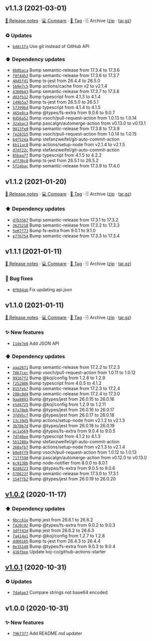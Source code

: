 ## v1.1.3 (2021-03-01)

[📝 Release notes](https://github.com/AnandChowdhary/events-summary/releases/tag/v1.1.3) · [💻 Compare](https://github.com/AnandChowdhary/events-summary/compare/v1.1.2...v1.1.3) · [🔖 Tag](https://github.com/AnandChowdhary/events-summary/tree/v1.1.3) · 🗄️ Archive ([zip](https://github.com/AnandChowdhary/events-summary/archive/v1.1.3.zip) · [tar.gz](https://github.com/AnandChowdhary/events-summary/archive/v1.1.3.tar.gz))

### ♻️ Updates

- [`bddc1fa`](https://github.com/AnandChowdhary/events-summary/commit/bddc1fa)  Use git instead of GitHub API

### ⬆️ Dependency updates

- [`0b0baca`](https://github.com/AnandChowdhary/events-summary/commit/0b0baca)  Bump semantic-release from 17.3.4 to 17.3.6
- [`f0f4453`](https://github.com/AnandChowdhary/events-summary/commit/f0f4453)  Bump semantic-release from 17.3.6 to 17.3.7
- [`4045fd1`](https://github.com/AnandChowdhary/events-summary/commit/4045fd1)  Bump ts-jest from 26.4.4 to 26.5.0
- [`5b9e7c5`](https://github.com/AnandChowdhary/events-summary/commit/5b9e7c5)  Bump actions/cache from v2 to v2.1.4
- [`4360b43`](https://github.com/AnandChowdhary/events-summary/commit/4360b43)  Bump semantic-release from 17.3.7 to 17.3.8
- [`d83fb12`](https://github.com/AnandChowdhary/events-summary/commit/d83fb12)  Bump typescript from 4.1.3 to 4.1.4
- [`149b5a7`](https://github.com/AnandChowdhary/events-summary/commit/149b5a7)  Bump ts-jest from 26.5.0 to 26.5.1
- [`57399bd`](https://github.com/AnandChowdhary/events-summary/commit/57399bd)  Bump typescript from 4.1.4 to 4.1.5
- [`465e0ca`](https://github.com/AnandChowdhary/events-summary/commit/465e0ca)  Bump @types/fs-extra from 9.0.6 to 9.0.7
- [`0d56a52`](https://github.com/AnandChowdhary/events-summary/commit/0d56a52)  Bump vsoch/pull-request-action from 1.0.13 to 1.0.14
- [`32abac3`](https://github.com/AnandChowdhary/events-summary/commit/32abac3)  Bump pascalgn/automerge-action from v0.13.0 to v0.13.1
- [`9813fe0`](https://github.com/AnandChowdhary/events-summary/commit/9813fe0)  Bump semantic-release from 17.3.8 to 17.3.9
- [`fe28315`](https://github.com/AnandChowdhary/events-summary/commit/fe28315)  Bump vsoch/pull-request-action from 1.0.14 to 1.0.15
- [`b4f524a`](https://github.com/AnandChowdhary/events-summary/commit/b4f524a)  Bump stefanzweifel/git-auto-commit-action
- [`6b11ac8`](https://github.com/AnandChowdhary/events-summary/commit/6b11ac8)  Bump actions/setup-node from v2.1.4 to v2.1.5
- [`d7df22c`](https://github.com/AnandChowdhary/events-summary/commit/d7df22c)  Bump stefanzweifel/git-auto-commit-action
- [`85baa77`](https://github.com/AnandChowdhary/events-summary/commit/85baa77)  Bump typescript from 4.1.5 to 4.2.2
- [`aff36c0`](https://github.com/AnandChowdhary/events-summary/commit/aff36c0)  Bump ts-jest from 26.5.1 to 26.5.2
- [`5f24bac`](https://github.com/AnandChowdhary/events-summary/commit/5f24bac)  Bump semantic-release from 17.3.9 to 17.4.0

## v1.1.2 (2021-01-20)

[📝 Release notes](https://github.com/AnandChowdhary/events-summary/releases/tag/v1.1.2) · [💻 Compare](https://github.com/AnandChowdhary/events-summary/compare/v1.1.1...v1.1.2) · [🔖 Tag](https://github.com/AnandChowdhary/events-summary/tree/v1.1.2) · 🗄️ Archive ([zip](https://github.com/AnandChowdhary/events-summary/archive/v1.1.2.zip) · [tar.gz](https://github.com/AnandChowdhary/events-summary/archive/v1.1.2.tar.gz))

### ⬆️ Dependency updates

- [`d7b3567`](https://github.com/AnandChowdhary/events-summary/commit/d7b3567)  Bump semantic-release from 17.3.1 to 17.3.2
- [`3625218`](https://github.com/AnandChowdhary/events-summary/commit/3625218)  Bump semantic-release from 17.3.2 to 17.3.3
- [`5e07f73`](https://github.com/AnandChowdhary/events-summary/commit/5e07f73)  Bump fs-extra from 9.0.1 to 9.1.0
- [`e776754`](https://github.com/AnandChowdhary/events-summary/commit/e776754)  Bump semantic-release from 17.3.3 to 17.3.4

## v1.1.1 (2021-01-11)

[📝 Release notes](https://github.com/AnandChowdhary/events-summary/releases/tag/v1.1.1) · [💻 Compare](https://github.com/AnandChowdhary/events-summary/compare/v1.1.0...v1.1.1) · [🔖 Tag](https://github.com/AnandChowdhary/events-summary/tree/v1.1.1) · 🗄️ Archive ([zip](https://github.com/AnandChowdhary/events-summary/archive/v1.1.1.zip) · [tar.gz](https://github.com/AnandChowdhary/events-summary/archive/v1.1.1.tar.gz))

### 🐛 Bug fixes

- [`0f684ab`](https://github.com/AnandChowdhary/events-summary/commit/0f684ab)  Fix updating api.json

## v1.1.0 (2021-01-11)

[📝 Release notes](https://github.com/AnandChowdhary/events-summary/releases/tag/v1.1.0) · [💻 Compare](https://github.com/AnandChowdhary/events-summary/compare/v1.0.2...v1.1.0) · [🔖 Tag](https://github.com/AnandChowdhary/events-summary/tree/v1.1.0) · 🗄️ Archive ([zip](https://github.com/AnandChowdhary/events-summary/archive/v1.1.0.zip) · [tar.gz](https://github.com/AnandChowdhary/events-summary/archive/v1.1.0.tar.gz))

### ✨ New features

- [`11de7e8`](https://github.com/AnandChowdhary/events-summary/commit/11de7e8)  Add JSON API

### ⬆️ Dependency updates

- [`aaa2671`](https://github.com/AnandChowdhary/events-summary/commit/aaa2671)  Bump semantic-release from 17.2.2 to 17.2.3
- [`78b7cec`](https://github.com/AnandChowdhary/events-summary/commit/78b7cec)  Bump vsoch/pull-request-action from 1.0.11 to 1.0.12
- [`99167f2`](https://github.com/AnandChowdhary/events-summary/commit/99167f2)  Bump @koj/config from 1.2.8 to 1.2.9
- [`f252886`](https://github.com/AnandChowdhary/events-summary/commit/f252886)  Bump typescript from 4.0.5 to 4.1.2
- [`015feb7`](https://github.com/AnandChowdhary/events-summary/commit/015feb7)  Bump semantic-release from 17.2.3 to 17.2.4
- [`280c0d4`](https://github.com/AnandChowdhary/events-summary/commit/280c0d4)  Bump semantic-release from 17.2.4 to 17.3.0
- [`9aa8893`](https://github.com/AnandChowdhary/events-summary/commit/9aa8893)  Bump @types/jest from 26.0.15 to 26.0.16
- [`e5d4725`](https://github.com/AnandChowdhary/events-summary/commit/e5d4725)  Bump @koj/config from 1.2.9 to 1.2.11
- [`67a78eb`](https://github.com/AnandChowdhary/events-summary/commit/67a78eb)  Bump @types/jest from 26.0.16 to 26.0.17
- [`3fd95cf`](https://github.com/AnandChowdhary/events-summary/commit/3fd95cf)  Bump @types/jest from 26.0.17 to 26.0.18
- [`13c39d5`](https://github.com/AnandChowdhary/events-summary/commit/13c39d5)  Bump actions/setup-node from v2.1.2 to v2.1.3
- [`3b78b7d`](https://github.com/AnandChowdhary/events-summary/commit/3b78b7d)  Bump @types/jest from 26.0.18 to 26.0.19
- [`ac1a569`](https://github.com/AnandChowdhary/events-summary/commit/ac1a569)  Bump @types/fs-extra from 9.0.4 to 9.0.5
- [`7df48ee`](https://github.com/AnandChowdhary/events-summary/commit/7df48ee)  Bump typescript from 4.1.2 to 4.1.3
- [`5b1288a`](https://github.com/AnandChowdhary/events-summary/commit/5b1288a)  Bump stefanzweifel/git-auto-commit-action
- [`268afb7`](https://github.com/AnandChowdhary/events-summary/commit/268afb7)  Bump actions/setup-node from v2.1.3 to v2.1.4
- [`b0e8ff9`](https://github.com/AnandChowdhary/events-summary/commit/b0e8ff9)  Bump vsoch/pull-request-action from 1.0.12 to 1.0.13
- [`71ff590`](https://github.com/AnandChowdhary/events-summary/commit/71ff590)  Bump pascalgn/automerge-action from v0.12.0 to v0.13.0
- [`6c9138b`](https://github.com/AnandChowdhary/events-summary/commit/6c9138b)  Bump node-notifier from 8.0.0 to 8.0.1
- [`02d8223`](https://github.com/AnandChowdhary/events-summary/commit/02d8223)  Bump @types/fs-extra from 9.0.5 to 9.0.6
- [`578623f`](https://github.com/AnandChowdhary/events-summary/commit/578623f)  Bump semantic-release from 17.3.0 to 17.3.1
- [`154ffb2`](https://github.com/AnandChowdhary/events-summary/commit/154ffb2)  Bump @types/jest from 26.0.19 to 26.0.20

## [v1.0.2](https://github.com/AnandChowdhary/events-summary/compare/v1.0.1...v1.0.2) (2020-11-17)

### ⬆️ Dependency updates

- [`9bcc61e`](https://github.com/AnandChowdhary/events-summary/commit/9bcc61e)  Bump jest from 26.6.1 to 26.6.2
- [`f420c92`](https://github.com/AnandChowdhary/events-summary/commit/f420c92)  Bump @types/fs-extra from 9.0.2 to 9.0.3
- [`3dff43d`](https://github.com/AnandChowdhary/events-summary/commit/3dff43d)  Bump jest from 26.6.2 to 26.6.3
- [`7a414a1`](https://github.com/AnandChowdhary/events-summary/commit/7a414a1)  Bump @koj/config from 1.2.7 to 1.2.8
- [`dd00185`](https://github.com/AnandChowdhary/events-summary/commit/dd00185)  Bump ts-jest from 26.4.3 to 26.4.4
- [`0e35140`](https://github.com/AnandChowdhary/events-summary/commit/0e35140)  Bump @types/fs-extra from 9.0.3 to 9.0.4
- [`416fbee`](https://github.com/AnandChowdhary/events-summary/commit/416fbee)  Update koj-co/github-actions-starter

## [v1.0.1](https://github.com/AnandChowdhary/events-summary/compare/v1.0.0...v1.0.1) (2020-10-31)

### ♻️ Updates

- [`7da6ae3`](https://github.com/AnandChowdhary/events-summary/commit/7da6ae3)  Compare strings not base64 encoded

## v1.0.0 (2020-10-31)

### ✨ New features

- [`7967377`](https://github.com/AnandChowdhary/events-summary/commit/7967377)  Add README.md updater
